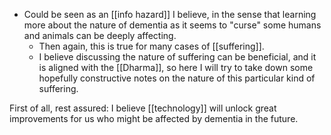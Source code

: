 - Could be seen as an [[info hazard]] I believe, in the sense that learning more about the nature of dementia as it seems to "curse" some humans and animals can be deeply affecting.
  - Then again, this is true for many cases of [[suffering]].
  - I believe discussing the nature of suffering can be beneficial, and it is aligned with the [[Dharma]], so here I will try to take down some hopefully constructive notes on the nature of this particular kind of suffering.
 
First of all, rest assured: I believe [[technology]] will unlock great improvements for us who might be affected by dementia in the future.